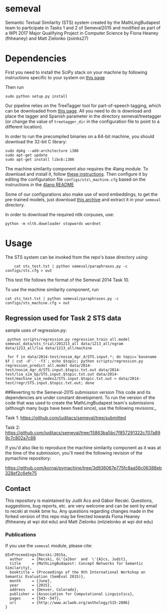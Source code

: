 semeval
=======

Semantic Textual Similarity (STS) system created by the MathLingBudapest team to participate in Tasks 1 and 2 of Semeval2015 and modified as part of a WPI 2017 Major Qualifying Project in Computer Science by Fiona Heaney (fhheaney) and Matt Zielonko (zoinks27) 


# Dependencies
First you need to install the SciPy stack on your machine by following instructions specific to your system on [this page](http://www.scipy.org/install.html)

Then run
```
sudo python setup.py install
```

Our pipeline relies on the TreeTagger tool for part-of-speech tagging, which can be downloaded from [this page](http://www.cis.uni-muenchen.de/~schmid/tools/TreeTagger/). All you need to do is download and place the tagger and Spanish parameter in the directory semeval/treetagger (or change the value of `treetagger_dir` in the configuration file to point to a different location).

In order to run the precompiled binaries on a 64-bit machine, you should download the 32-bit C library:
```
sudo dpkg --add-architecture i386 
sudo apt-get update
sudo apt-get install libc6:i386 
```

The machine similarity component also requires the 4lang module. To download and install it, follow [these instructions](https://github.com/kornai/4lang/blob/master/README.md). Then configure it by editing the configuration file `configs/sts\_machine.cfg` based on the instructions in the [4lang README](https://github.com/kornai/4lang/blob/master/README.md#the-config-file)

Some of our configurations also make use of word embeddings, to get the pre-trained models, just download [this archive](http://people.mokk.bme.hu/~recski/4lang/embeddings.tgz) and extract it in your `semeval` directory.

In order to download the required ntlk corpuses, use:
```
python -m nltk.downloader stopwords wordnet
```

# Usage

The STS system can be invoked from the repo's base directory using:

```
    cat sts_test.txt | python semeval/paraphrases.py -c configs/sts.cfg > out
```

This test file follows the format of the Semeval 2014 Task 10.

To use the machine similarity component, run

```
cat sts_test.txt | python semeval/paraphrases.py -c configs/sts_machine.cfg > out
```

## Regression used for Task 2 STS data

sample uses of regression.py:

     python scripts/regression.py regression_train all.model semeval_data/sts_trial/201213_all data/1213_all/ngram data/1213_all/lsa data/1213_all/machine

     for f in data/2014-test/nosim_4gr_d/STS.input.*; do topic=`basename $f | cut -d'.' -f3`; echo $topic; python scripts/regression.py regression_predict all.model data/2014-test/nosim_4gr_d/STS.input.$topic.txt.out data/2014-test/lsa_sim_bp/STS.input.$topic.txt.out data/2014-test/machine_sim_nodes2/STS.input.$topic.txt.out > data/2014-test/regr/STS.input.$topic.txt.out; done


##Reverting to the Semeval-2015 submission version
This code and its dependencies are under constant development. To run the version of the code that was used to create the MathLingBudapest team's submissions (although many bugs have been fixed since), use the following revisions:_

Task 1: https://github.com/juditacs/semeval/tree/submitted

Task 2: https://github.com/juditacs/semeval/tree/15863ba5bc7f857291322c707a899c7c802a7c88

If you'd also like to reproduce the machine similarity component as it was at the time of the submission, you'll need the following revision of the pymachine repository:

https://github.com/kornai/pymachine/tree/3d936067e775fc8aa56c06388eb328ef2c6efe75

## Contact
This repository is maintained by Judit Ács and Gábor Recski. Questions, suggestions, bug reports, etc. are very welcome and can be sent by email to recski at mokk bme hu.
Any questions regarding changes made in the forked version of this repo may be firected towards Fiona Heaney (fhheaney at wpi dot edu) and Matt Zielonko (mlzielonko at wpi dot edu)

### Publications
If you use the `semeval` module, please cite:

```
@InProceedings{Recski:2015a,
  author    = {Recski, G\'{a}bor  and  \'{A}cs, Judit},
  title     = {MathLingBudapest: Concept Networks for Semantic Similarity},
  booktitle = {Proceedings of the 9th International Workshop on Semantic Evaluation (SemEval 2015)},
  month     = {June},
  year      = {2015},
  address   = {Denver, Colorado},
  publisher = {Association for Computational Linguistics},
  pages     = {543--547},
  url       = {http://www.aclweb.org/anthology/S15-2086}
}
```
